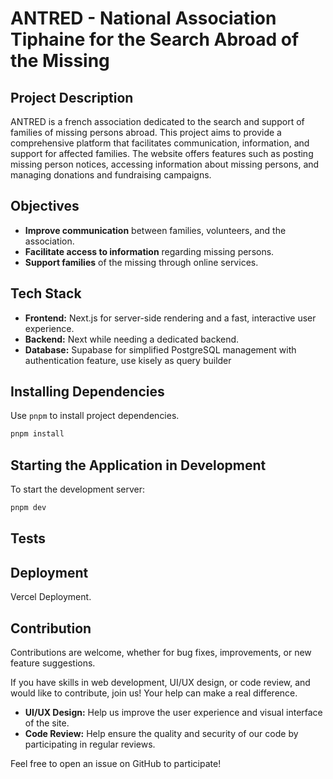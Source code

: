 # ANTRED - National Association Tiphaine for the Search Abroad of the Missing

## Project Description

ANTRED is a french association dedicated to the search and support of families of missing persons abroad. This project aims to provide a comprehensive platform that facilitates communication, information, and support for affected families. The website offers features such as posting missing person notices, accessing information about missing persons, and managing donations and fundraising campaigns.

## Objectives

- **Improve communication** between families, volunteers, and the association.
- **Facilitate access to information** regarding missing persons.
- **Support families** of the missing through online services.

## Tech Stack

- **Frontend:** Next.js for server-side rendering and a fast, interactive user experience.
- **Backend:** Next while needing a dedicated backend.
- **Database:** Supabase for simplified PostgreSQL management with authentication feature, use kisely as query builder

## Installing Dependencies

Use `pnpm` to install project dependencies.

```bash
pnpm install
```

## Starting the Application in Development

To start the development server:

```bash
pnpm dev
```

## Tests

<!-- To run the tests:

```bash
pnpm run test
``` -->

## Deployment

Vercel Deployment.

## Contribution

Contributions are welcome, whether for bug fixes, improvements, or new feature suggestions.

If you have skills in web development, UI/UX design, or code review, and would like to contribute, join us! Your help can make a real difference.

- **UI/UX Design:** Help us improve the user experience and visual interface of the site.
- **Code Review:** Help ensure the quality and security of our code by participating in regular reviews.

Feel free to open an issue on GitHub to participate!
